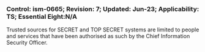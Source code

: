 ### Control: ism-0665; Revision: 7; Updated: Jun-23; Applicability: TS; Essential Eight:N/A
<p>Trusted sources for SECRET and TOP SECRET systems are limited to people and services that have been authorised as such by the Chief Information Security Officer.</p>